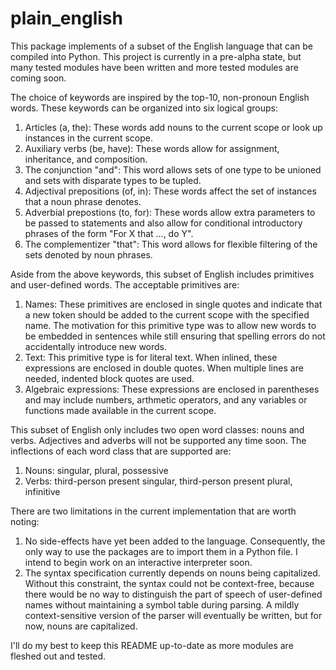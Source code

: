 # plain_english
This package implements of a subset of the English language that can be compiled into Python. This project is currently in a pre-alpha state, but many tested modules have been written and more tested modules are coming soon.

The choice of keywords are inspired by the top-10, non-pronoun English words. These keywords can be organized into six logical groups:

1. Articles (a, the): These words add nouns to the current scope or look up instances in the current scope.
2. Auxiliary verbs (be, have): These words allow for assignment, inheritance, and composition.
3. The conjunction "and": This word allows sets of one type to be unioned and sets with disparate types to be tupled.
4. Adjectival prepositions (of, in): These words affect the set of instances that a noun phrase denotes.
5. Adverbial prepostions (to, for): These words allow extra parameters to be passed to statements and also
                                     allow for conditional introductory phrases of the form "For X that ..., do Y".
6. The complementizer "that": This word allows for flexible filtering of the sets denoted by noun phrases.

Aside from the above keywords, this subset of English includes primitives and user-defined words. The acceptable primitives are:

1. Names: These primitives are enclosed in single quotes and indicate that a new token should be added to the current scope with the specified name. The motivation for this primitive type was to allow new words to be embedded in sentences while still ensuring that spelling errors do not accidentally introduce new words.
2. Text: This primitive type is for literal text. When inlined, these expressions are enclosed in double quotes. When multiple lines are needed, indented block quotes are used.
3. Algebraic expressions: These expressions are enclosed in parentheses and may include numbers, arthmetic operators, and any variables or functions made available in the current scope.

This subset of English only includes two open word classes: nouns and verbs. Adjectives and adverbs will not be supported any time soon. The inflections of each word class that are supported are:

1. Nouns: singular, plural, possessive
2. Verbs: third-person present singular, third-person present plural, infinitive

There are two limitations in the current implementation that are worth noting:

1. No side-effects have yet been added to the language. Consequently, the only way to use the packages are to import them in a Python file. I intend to begin work on an interactive interpreter soon.
2. The syntax specification currently depends on nouns being capitalized. Without this constraint, the syntax could not be context-free, because there would be no way to distinguish the part of speech of user-defined names without maintaining a symbol table during parsing. A mildly context-sensitive version of the parser will eventually be written, but for now, nouns are capitalized.

I'll do my best to keep this README up-to-date as more modules are fleshed out and tested.
